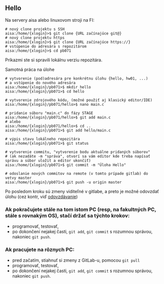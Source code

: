 ## Hello

Na servery aisa alebo linuxovom stroji na FI:
```
# nový clone projektu s SSH
aisa:/home/{xlogin}>$ git clone {URL začínajúce git@}
# nový clone projektu https
aisa:/home/{xlogin}>$ git clone {URL začínajúce https://}
# vstúpenie do adresára s repozitárom
aisa:/home/{xlogin}>$ cd pb071
```
Príkazmi ste si spravili lokálnu verziu repozitára.


Samotná práca na úlohe
```
# vytvorenie (pod)adresára pre konkrétnu úlohu {hello, hw01, ...)
# a vstúpenie do nového adresára
aisa:/home/{xlogin}/pb071>$ mkdir hello
aisa:/home/{xlogin}/pb071>$ cd hello

# vytvorenie zdrojového kódu, (možné použiť aj klasický editor/IDE)
aisa:/home/{xlogin}/pb071/hello>$ nano main.c

# pridanie súboru "main.c" do fázy STAGE
aisa:/home/{xlogin}/pb071/hello>$ git add main.c
# alebo
aisa:/home/{xlogin}/pb071/hello>$ cd ..
aisa:/home/{xlogin}/pb071>$ git add hello/main.c

# výpis stavu lokálneho repozitára
aisa:/home/{xlogin}/pb071>$ git status

# vytvorenie commitu, "vytvorenie bodu aktuálne pridaných súborov"
# (ak nezadáte -m "správa", otvorí sa vám editor kde treba napísať správu a súbor uložit a editor ukončiť)
aisa:/home/{xlogin}/pb071>$ git commit -m "Úloha Hello"

# odoslanie nových commitov na remote (v tomto prípade gitlab) do vetvy master
aisa:/home/{xlogin}/pb071>$ git push -u origin master
```

Po posledom kroku sú zmeny viditeľné v gitlabe, a preto je možné odovzdať úlohu (cez kontr, viď [odovzdávanie](../ssh/linux.html))

### Ak pokračujete stále na tom istom PC (resp, na fakultných PC, stále s rovnakým OS), stačí držať sa týchto krokov:
* programovať, testovať,
* po dokončení nejakej časti, `git add`, `git commit` s rozumnou správou, nakoniec `git push`.


### Ak pracujete na rôznych PC:
* pred začatím, stiahnuť si zmeny z GitLab-u, pomocou `git pull`
* programovať, testovať,
* po dokončení nejakej časti, `git add`, `git commit` s rozumnou správou, nakoniec `git push`.


